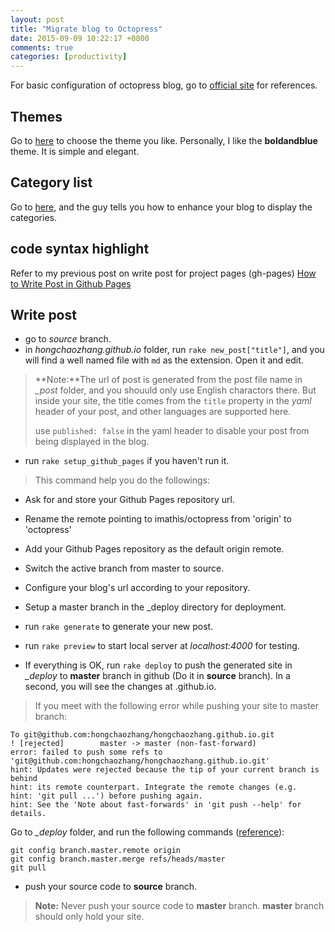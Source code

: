 ```yaml
---
layout: post
title: "Migrate blog to Octopress"
date: 2015-09-09 10:22:17 +0800
comments: true
categories: [productivity]
---
```


For basic configuration of octopress blog, go to [official site](http://octopress.org/) for references.


## Themes
Go to [here](https://github.com/imathis/octopress/wiki/3rd-Party-Octopress-Themes) to choose the theme you like. Personally, I like the **boldandblue** theme. It is simple and elegant.

<!-- more -->

## Category list
Go to [here](https://github.com/ctdk/octopress-category-list), and the guy tells you how to enhance your blog to display the categories.

## code syntax highlight
Refer to my previous post on write post for project pages (gh-pages) [How to Write Post in Github Pages](http://hongchaozhang.github.io/blog/2015/05/20/How-to-write-post-in-github-pages/#to_enable_code_highlight)

## Write post

* go to *source* branch.
* in *hongchaozhang.github.io* folder, run `rake new_post["title"]`, and you will find a well named file with `md` as the extension. Open it and edit.

> **Note:**The url of post is generated from the post file name in *_post* folder, and you shouuld only use English charactors there. But inside your site, the title comes from the `title` property in the *yaml* header of your post, and other languages are supported here.
> 
> use `published: false` in the yaml header to disable your post from being displayed in the blog.

* run `rake setup_github_pages` if you haven't run it.

> This command help you do the followings:
> 
* Ask for and store your Github Pages repository url.
* Rename the remote pointing to imathis/octopress from 'origin' to 'octopress'
* Add your Github Pages repository as the default origin remote.
* Switch the active branch from master to source.
* Configure your blog's url according to your repository.
* Setup a master branch in the _deploy directory for deployment.
* run `rake generate` to generate your new post.
* run `rake preview` to start local server at *localhost:4000* for testing.

* If everything is OK, run `rake deploy` to push the generated site in *_deploy* to **master** branch in github (Do it in **source** branch). In a second, you will see the changes at <username>.github.io.
	
> If you meet with the following error while pushing your site to master branch:
>
~~~
To git@github.com:hongchaozhang/hongchaozhang.github.io.git
! [rejected]        master -> master (non-fast-forward)
error: failed to push some refs to 'git@github.com:hongchaozhang/hongchaozhang.github.io.git'
hint: Updates were rejected because the tip of your current branch is behind
hint: its remote counterpart. Integrate the remote changes (e.g.
hint: 'git pull ...') before pushing again.
hint: See the 'Note about fast-forwards' in 'git push --help' for details.
~~~
>
Go to *_deploy* folder, and run the following commands ([reference](http://stackoverflow.com/questions/21356212/failed-to-deploy-to-github-pages-using-octopress)):
>
~~~
git config branch.master.remote origin
git config branch.master.merge refs/heads/master
git pull
~~~

* push your source code to **source** branch.

> **Note:** Never push your source code to **master** branch. **master** branch should only hold your site.
	
	
	
	
	